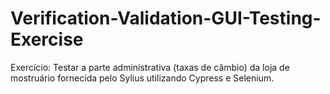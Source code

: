 # Verification-Validation-GUI-Testing-Exercise

Exercício: Testar a parte administrativa (taxas de câmbio) da loja de mostruário fornecida pelo Sylius utilizando Cypress e Selenium.
